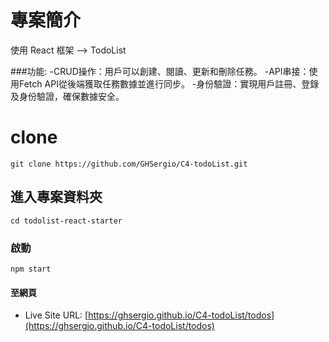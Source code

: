 # 專案簡介

使用 React 框架 --> TodoList

###功能:
-CRUD操作：用戶可以創建、閱讀、更新和刪除任務。
-API串接：使用Fetch API從後端獲取任務數據並進行同步。
-身份驗證：實現用戶註冊、登錄及身份驗證，確保數據安全。

# clone

```
git clone https://github.com/GHSergio/C4-todoList.git
```

## 進入專案資料夾

```
cd todolist-react-starter
```

### 啟動

```
npm start
```

#### 至網頁

- Live Site URL: [https://ghsergio.github.io/C4-todoList/todos](https://ghsergio.github.io/C4-todoList/todos)
